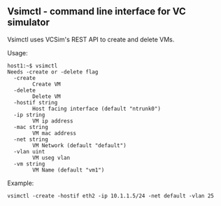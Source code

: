 ## Vsimctl - command line interface for VC simulator

Vsimctl uses VCSim's REST API to create and delete VMs.

Usage:
```
host1:~$ vsimctl
Needs -create or -delete flag
  -create
    	Create VM
  -delete
    	Delete VM
  -hostif string
    	Host facing interface (default "ntrunk0")
  -ip string
    	VM ip address
  -mac string
    	VM mac address
  -net string
    	VM Network (default "default")
  -vlan uint
    	VM useg vlan
  -vm string
    	VM Name (default "vm1")

```


Example:
```
vsimctl -create -hostif eth2 -ip 10.1.1.5/24 -net default -vlan 25
```
